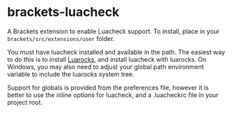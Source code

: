 brackets-luacheck
=================

A Brackets extension to enable Luacheck support. To install, place in your ```brackets/src/extensions/user``` folder.

You must have luacheck installed and available in the path. The easiest way to do this is to install [Luarocks](https://luarocks.org/), and install luacheck with luarocks.
On Windows, you may also need to adjust your global path environment variable to include the luarocks system tree.

Support for globals is provided from the preferences file, however it is better to use the inline options for luacheck, and a .luacheckrc file in your project root.
